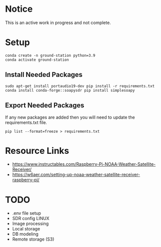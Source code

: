 # Notice
This is an active work in progress and not complete.

# Setup

```
conda create -n ground-station python=3.9
conda activate ground-station
```

## Install Needed Packages
`
sudo apt-get install portaudio19-dev
pip install -r requirements.txt
conda install conda-forge::soapysdr
pip install simplesoapy
`

## Export Needed Packages
If any new packages are added then you will need to update the requirements.txt file.

`
pip list --format=freeze > requirements.txt
`

# Resource Links
- https://www.instructables.com/Raspberry-Pi-NOAA-Weather-Satellite-Receiver/
- https://w6aer.com/setting-up-noaa-weather-satellite-receiver-raspberry-pi/

# TODO
- .env file setup
- SDR config LINUX
- Image processing
- Local storage
- DB modeling
- Remote storage (S3)
